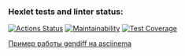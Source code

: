 ### Hexlet tests and linter status:
[![Actions Status](https://github.com/IldarNazipov/frontend-bootcamp-project-46/workflows/hexlet-check/badge.svg)](https://github.com/IldarNazipov/frontend-bootcamp-project-46/actions)
[![Maintainability](https://api.codeclimate.com/v1/badges/f5dbc4393657e4860705/maintainability)](https://codeclimate.com/github/IldarNazipov/frontend-bootcamp-project-46/maintainability)
[![Test Coverage](https://api.codeclimate.com/v1/badges/f5dbc4393657e4860705/test_coverage)](https://codeclimate.com/github/IldarNazipov/frontend-bootcamp-project-46/test_coverage)

[Пример работы gendiff на asciinema](https://asciinema.org/a/kVchlVOjSXeJPjweGAwOSY0qg)